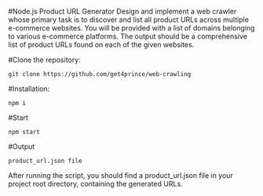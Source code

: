 #Node.js Product URL Generator
Design and implement a web crawler whose primary task is to discover and list all product URLs across multiple e-commerce websites. You will be provided with a list of domains belonging to various e-commerce platforms. The output should be a comprehensive list of product URLs found on each of the given websites.

#Clone the repository:
```
git clone https://github.com/get4prince/web-crawling
```

#Installation:
```
npm i
```

#Start
```
npm start
```

#Output
```
product_url.json file
```

After running the script, you should find a product_url.json file in your project root directory, containing the generated URLs.
